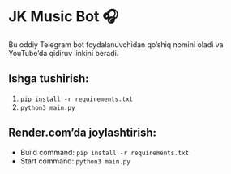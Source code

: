 # JK Music Bot 🎧

Bu oddiy Telegram bot foydalanuvchidan qo‘shiq nomini oladi va YouTube’da qidiruv linkini beradi.

## Ishga tushirish:

1. `pip install -r requirements.txt`
2. `python3 main.py`

## Render.com’da joylashtirish:

- Build command: `pip install -r requirements.txt`
- Start command: `python3 main.py`
